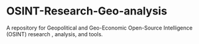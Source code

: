 # OSINT-Research-Geo-analysis
A repository for Geopolitical and Geo-Economic Open-Source Intelligence (OSINT) research , analysis, and tools.
